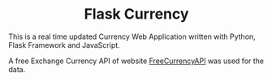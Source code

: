 <h1 align="center"> Flask Currency </h1>

This is a real time updated Currency Web Application written with Python, Flask Framework and JavaScript.

A free Exchange Currency API of website [FreeCurrencyAPI](https://freecurrencyapi.net/) was used for the data. 
